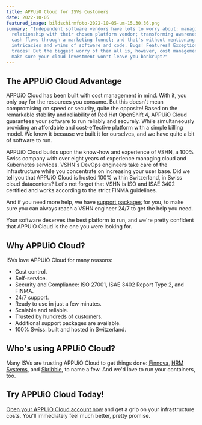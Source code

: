 ```yaml
---
title: APPUiO Cloud for ISVs Customers
date: 2022-10-05
featured_image: bildschirmfoto-2022-10-05-um-15.30.36.png
summary: "Independent software vendors have lots to worry about: managing the
  relationship with their chosen platform vendor; transforming awareness into
  cash flows through a marketing funnel; and that's without mentioning the daily
  intricacies and whims of software and code. Bugs! Features! Exceptions! Stack
  traces! But the biggest worry of them all is, however, cost management. How to
  make sure your cloud investment won't leave you bankrupt?"
---
```

## The APPUiO Cloud Advantage

APPUiO Cloud has been built with cost management in mind. With it, you only pay for the resources you consume. But this doesn't mean compromising on speed or security, quite the opposite! Based on the remarkable stability and reliability of Red Hat OpenShift 4, APPUiO Cloud guarantees your software to run reliably and securely. While simultaneously providing an affordable and cost-effective platform with a simple billing model. We know it because we built it for ourselves, and we have quite a bit of software to run.

APPUiO Cloud builds upon the know-how and experience of VSHN, a 100% Swiss company with over eight years of experience managing cloud and Kubernetes services. VSHN's DevOps engineers take care of the infrastructure while you concentrate on increasing your user base. Did we tell you that APPUiO Cloud is hosted 100% within Switzerland, in Swiss cloud datacenters? Let's not forget that VSHN is ISO and ISAE 3402 certified and works according to the strict FINMA guidelines.

And if you need more help, we have [support packages](https://products.docs.vshn.ch/products/appuio/cloud/support_packages.html) for you, to make sure you can always reach a VSHN engineer 24/7 to get the help you need.

Your software deserves the best platform to run, and we're pretty confident that APPUiO Cloud is the one you were looking for.

## Why APPUiO Cloud?

ISVs love APPUiO Cloud for many reasons:

* Cost control.
* Self-service.
* Security and Compliance: ISO 27001, ISAE 3402 Report Type 2, and FINMA.
* 24/7 support.
* Ready to use in just a few minutes.
* Scalable and reliable.
* Trusted by hundreds of customers.
* Additional support packages are available.
* 100% Swiss: built and hosted in Switzerland.

## Who's using APPUiO Cloud?

Many ISVs are trusting APPUiO Cloud to get things done: [Finnova](https://www.vshn.ch/success-stories/finnova/), [HRM Systems](https://www.vshn.ch/en/success-stories/hrm-systems/), and [Skribble](https://www.vshn.ch/en/success-stories/skribble/), to name a few. And we'd love to run your containers, too.

## Try APPUiO Cloud Today!

[Open your APPUiO Cloud account now](https://appuio.cloud/register) and get a grip on your infrastructure costs. You'll immediately feel much better, pretty promise.